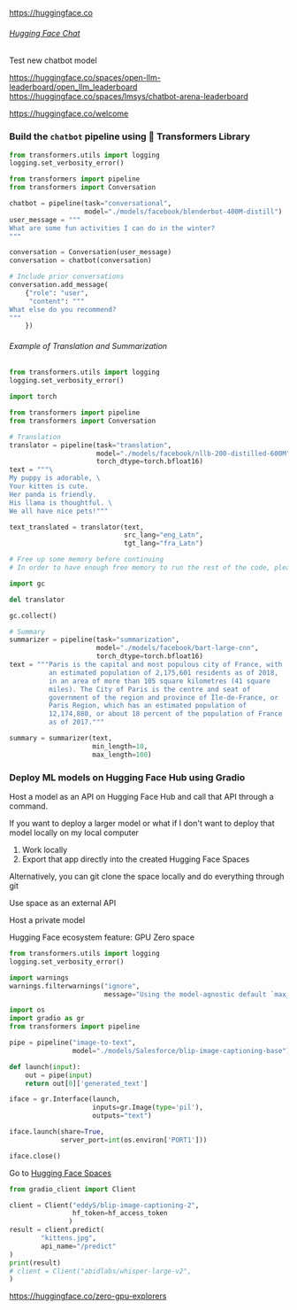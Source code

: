 https://huggingface.co

###### [Hugging Face Chat](https://huggingface.co/chat)

Test new chatbot model

https://huggingface.co/spaces/open-llm-leaderboard/open_llm_leaderboard
https://huggingface.co/spaces/lmsys/chatbot-arena-leaderboard

https://huggingface.co/welcome

### Build the `chatbot` pipeline using 🤗 Transformers Library

```python
from transformers.utils import logging
logging.set_verbosity_error()

from transformers import pipeline
from transformers import Conversation

chatbot = pipeline(task="conversational",
                   model="./models/facebook/blenderbot-400M-distill")
user_message = """
What are some fun activities I can do in the winter?
"""

conversation = Conversation(user_message)
conversation = chatbot(conversation)

# Include prior conversations
conversation.add_message(
    {"role": "user",
     "content": """
What else do you recommend?
"""
    })
```

###### Example of Translation and Summarization

```python
from transformers.utils import logging
logging.set_verbosity_error()

import torch

from transformers import pipeline
from transformers import Conversation

# Translation
translator = pipeline(task="translation",
                      model="./models/facebook/nllb-200-distilled-600M",
                      torch_dtype=torch.bfloat16) 
text = """\
My puppy is adorable, \
Your kitten is cute.
Her panda is friendly.
His llama is thoughtful. \
We all have nice pets!"""

text_translated = translator(text,
                             src_lang="eng_Latn",
                             tgt_lang="fra_Latn")

# Free up some memory before continuing
# In order to have enough free memory to run the rest of the code, please run the following to free up memory on the machine.

import gc

del translator

gc.collect()

# Summary
summarizer = pipeline(task="summarization",
                      model="./models/facebook/bart-large-cnn",
                      torch_dtype=torch.bfloat16)
text = """Paris is the capital and most populous city of France, with
          an estimated population of 2,175,601 residents as of 2018,
          in an area of more than 105 square kilometres (41 square
          miles). The City of Paris is the centre and seat of
          government of the region and province of Île-de-France, or
          Paris Region, which has an estimated population of
          12,174,880, or about 18 percent of the population of France
          as of 2017."""

summary = summarizer(text,
                     min_length=10,
                     max_length=100)
```

### Deploy ML models on Hugging Face Hub using Gradio

Host a model as an API on Hugging Face Hub and call that API through a command.

If you want to deploy a larger model or what if I don't want to deploy that model locally on my local computer

1. Work locally
2. Export that app directly into the created Hugging Face Spaces

Alternatively, you can git clone the space locally and do everything through git

Use space as an external API

Host a private model

Hugging Face ecosystem feature: GPU Zero space

```python
from transformers.utils import logging
logging.set_verbosity_error()

import warnings
warnings.filterwarnings("ignore", 
                        message="Using the model-agnostic default `max_length`")

import os
import gradio as gr
from transformers import pipeline

pipe = pipeline("image-to-text",
                model="./models/Salesforce/blip-image-captioning-base")

def launch(input):
    out = pipe(input)
    return out[0]['generated_text']

iface = gr.Interface(launch,
                     inputs=gr.Image(type='pil'),
                     outputs="text")

iface.launch(share=True, 
             server_port=int(os.environ['PORT1']))

iface.close()
```

Go to [Hugging Face Spaces](https://huggingface.co/spaces)

```Python
from gradio_client import Client

client = Client("eddyS/blip-image-captioning-2",
                hf_token=hf_access_token
               )
result = client.predict(
        "kittens.jpg",
        api_name="/predict"
)
print(result)
# client = Client("abidlabs/whisper-large-v2", 
)
```

https://huggingface.co/zero-gpu-explorers